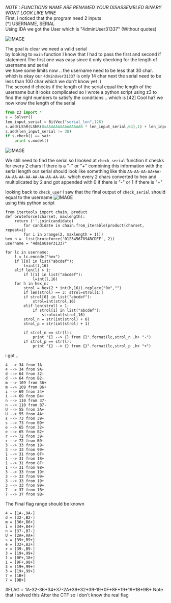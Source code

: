 *NOTE : FUNCTIONS NAME ARE RENAMED YOUR DISASSEMBLED BINARY WONT LOOK LIKE MINE*  
First, i noticed that the program need 2 inputs  
[*] USERNAME, SERIAL  
Using IDA we got the User which is "4dminUser31337" (Without quotes)  

![IMAGE](https://github.com/BitTheByte/write-ups/blob/master/cybertalents_ezez-keygen/Capture.PNG?raw=true)


The goal is clear we need a valid serial  
by looking to ```main``` function I know that I had to pass the first and second if statement
The first one was easy since it only checking for the length of username and serial  
we have some limits now .. the username need to be less that 30 char. which is okay our ```4dminUser31337``` is only 14 char next the serial need to be less than 100 char which we don't know yet :)  
The second if checks if the length of the serial equal the length of the username but it looks complicated so I wrote a python script using z3 to find the right numbers to satisfy the conditions .. which is [42] Cool ha? we now know the length of the serial  
```python
from z3 import *
s = Solver()
len_input_serial = BitVec("serial_len",128)
s.add(LShR(LShR(0xAAAAAAAAAAAAAAAB * len_input_serial,64),1) + len_input_serial - 3 * LShR(LShR(0xAAAAAAAAAAAAAAAB * len_input_serial,64),1) == 14)
s.add(len_input_serial != 38)
if s.check() == sat:
	print s.model()
```
![IMAGE](https://github.com/BitTheByte/write-ups/blob/master/cybertalents_ezez-keygen/Capturew.PNG?raw=true)  

We still need to find the serial so I looked at ```check_serial``` function
it checks for every 2 chars if there is a "-" or "+" combining this information with the serial length our serial should look like something like this ```AA-AA-AA-AA+AA-AA-AA-AA-AA-AA-AA-AA-AA-AA-``` which every 2 chars converted to hex and multiplicated by 2 and got appended with 0 if there is "-" or 1 if there is "+" 

 looking back to ```check_user``` i saw that the final output of ```check_serial``` should equal to the username
![IMAGE](https://github.com/BitTheByte/write-ups/blob/master/cybertalents_ezez-keygen/Capture22.PNG?raw=true)  
using this python script
```
from itertools import chain, product
def bruteforce(charset, maxlength):
    return (''.join(candidate)
    	for candidate in chain.from_iterable(product(charset, repeat=i)
        for i in xrange(2, maxlength + 1)))
hex_n =  list(bruteforce('0123456789ABCDEF', 2))
username = "4dminUser31337"

for lc in username:
	l = lc.encode("hex")
	if l[0] in list("abcdef"): 
		l=int(l,16)
	elif len(l) > 1:
		if l[1] in list("abcdef"):
			l=int(l,16)
	for h in hex_n:
		strol = hex(2 * int(h,16)).replace("0x","")
		if len(strol) == 3: strol=strol[1:]
		if strol[0] in list("abcdef"): 
			strol=int(strol,16)
		elif len(strol) > 1:
			if strol[1] in list("abcdef"):
				strol=int(strol,16)
		strol_n = str(int(strol) + 0)
		strol_p = str(int(strol) + 1)

		if strol_n == str(l):
			print "{} --> {} from {}".format(lc,strol_n ,h+ "-")
		if strol_p == str(l):
			print "{} --> {} from {}".format(lc,strol_p ,h+ "+")

```
i got ..
```
4 --> 34 from 1A-
4 --> 34 from 9A-
d --> 64 from 32-
d --> 64 from B2-
m --> 109 from 36+
m --> 109 from B6+
i --> 69 from 34+
i --> 69 from B4+
n --> 110 from 37-
n --> 110 from B7-
U --> 55 from 2A+
U --> 55 from AA+
s --> 73 from 39+
s --> 73 from B9+
e --> 65 from 32+
e --> 65 from B2+
r --> 72 from 39-
r --> 72 from B9-
3 --> 33 from 19+
3 --> 33 from 99+
1 --> 31 from 0F+
1 --> 31 from 18+
1 --> 31 from 8F+
1 --> 31 from 98+
3 --> 33 from 19+
3 --> 33 from 99+
3 --> 33 from 19+
3 --> 33 from 99+
7 --> 37 from 1B+
7 --> 37 from 9B+
```

The Final flag range should be known
```
4 = [1A-,9A-]
d = [32-,B2-]
m = [36+,B6+]
i = [34+,B4+]
n = [37-,B7-]
U = [2A+,AA+]
s = [39+,B9+]
e = [32+,B2+]
r = [39-,B9-]
3 = [19+,99+]
1 = [0F+,18+]
1 = [8F+,98+]
3 = [19+,99+]
3 = [19+,99+]
7 = [1B+]
7 = [9B+]
```
  
#FLAG = 1A-32-36+34+37-2A+39+32+39-19+0F+8F+19+19+1B+9B+
Note that i solved this After the CTF so i don't know the real flag
